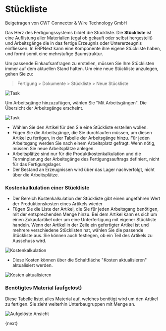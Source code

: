# Stückliste
<span class="text-muted contributed-by">Beigetragen von CWT Connector & Wire Technology GmbH</span>

Das Herz des Fertigungssystems bildet die Stückliste. Die **Stückliste** ist eine Auflistung aller Materialien (egal ob gekauft oder selbst hergestellt) und Arbeitsgänge die in das fertige Erzeugnis oder Untererzeugnis einfliessen. In ERPNext kann eine Komponente ihre eigene Stückliste haben, und formt somit eine mehrstufige Baumstruktur.

Um passende Einkaufsanfragen zu erstellen, müssen Sie Ihre Stücklisten immer auf dem aktuellen Stand halten. Um eine neue Stückliste anzulegen, gehen Sie zu:

>Fertigung > Dokumente > Stückliste > Neue Stückliste

<img class="screenshot" alt="Task" src="/assets/erpnext_docs/assets/img/manufacturing/bom.png">

Um Arbeitsgänge hinzuzufügen, wählen Sie "Mit Arbeitsgängen". Die Übersicht der Arbeitsgänge erscheint.

<img class="screenshot" alt="Task" src="/assets/erpnext_docs/assets/img/manufacturing/bom-operations.png">

* Wählen Sie den Artikel für den Sie eine Stückliste erstellen wollen.
* Fügen Sie die Arbeitsgänge, die Sie durchlaufen müssen, um diesen Artikel zu fertigen, in der Tabelle der Arbeitsgänge hinzu. Für jeden Arbeitsgang werden Sie nach einem Arbeitsplatz gefragt. Wenn nötig, müssen Sie neue Arbeitsplätze anlegen.
* Arbeitsplätze sind nur für die Produktkostenkalkulation und die Terminplanung der Arbeitsgänge des Fertigungsauftrags definiert, nicht für das Fertigungslager.
* Der Bestand an Erzeugnissen wird über das Lager nachverfolgt, nicht über die Arbeitsplätze.

### Kostenkalkulation einer Stückliste

* Der Bereich Kostenkalkulation der Stückliste gibt einen ungefähren Wert der Produktionskosten eines Artikels wieder
* Fügen Sie die Liste der Artikel, die Sie für jeden Arbeitsgang benötigen, mit der entsprechenden Menge hinzu. Bei dem Artikel kann es sich um einen Zukaufartikel oder um eine Unterfertigung mit eigener Stückliste handeln. Wenn der Artikel in der Zeile ein gefertigter Artikel ist und mehrere verschiedene Stücklisten hat, wählen Sie die passende Stückliste aus. Sie können auch festlegen, ob ein Teil des Artikels zu Ausschuss wird.

<img class="screenshot" alt="Kostenkalkulation" src="/assets/erpnext_docs/assets/img/manufacturing/bom-costing.png">

* Diese Kosten können über die Schaltfläche "Kosten aktualisieren" aktualisiert werden.

<img class="screenshot" alt="Kosten aktualisieren" src="/assets/erpnext_docs/assets/img/manufacturing/bom-update-cost.png">

### Benötigtes Material (aufgelöst)

Diese Tabelle listet alles Material auf, welches benötigt wird um den Artikel zu fertigen. Sie zieht weiterhin Unterbaugruppen mit Menge an.

<img class="screenshot" alt="Aufgelöste Ansicht" src="/assets/erpnext_docs/assets/img/manufacturing/bom-exploded.png">

{next}
